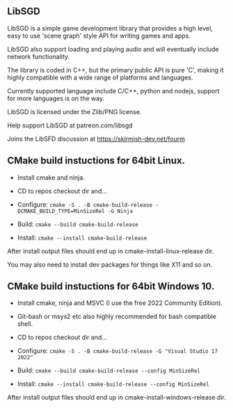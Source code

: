 ## LibSGD

LibSGD is a simple game development library that provides a high level, easy to use 'scene graph' style API for writing games and apps.

LibSGD also support loading and playing audio and will eventually include network functionality.

The library is coded in C++, but the primary public API is pure 'C', making it highly compatible with a wide range of platforms and languages.

Currently supported language include C/C++, python and nodejs, support for more languages is on the way.

LibSGD is licensed under the Zlib/PNG license.

Help support LibSGD at patreon.com/libsgd

Joins the LibSFD discussion at https://skirmish-dev.net/fourm


## CMake build instuctions for 64bit Linux.

* Install cmake and ninja.

* CD to repos checkout dir and...

* Configure: ``cmake -S . -B cmake-build-release -DCMAKE_BUILD_TYPE=MinSizeRel -G Ninja``

* Build: ``cmake --build cmake-build-release``

* Install: ``cmake --install cmake-build-release``

After install output files should end up in cmake-install-linux-release dir.

You may also need to install dev packages for things like X11 and so on.


## CMake build instuctions for 64bit Windows 10.

* Install cmake, ninja and MSVC (I use the free 2022 Community Edition).

* Git-bash or msys2 etc also highly recommended for bash compatible shell.

* CD to repos checkout dir and...

* Configure: ``cmake -S . -B cmake-build-release -G "Visual Studio 17 2022"``

* Build: ``cmake --build cmake-build-release --config MinSizeRel``

* Install: ``cmake --install cmake-build-release --config MinSizeRel``

After install output files should end up in cmake-install-windows-release dir.
